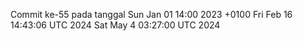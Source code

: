 Commit ke-55 pada tanggal Sun Jan 01 14:00 2023 +0100
Fri Feb 16 14:43:06 UTC 2024
Sat May  4 03:27:00 UTC 2024
